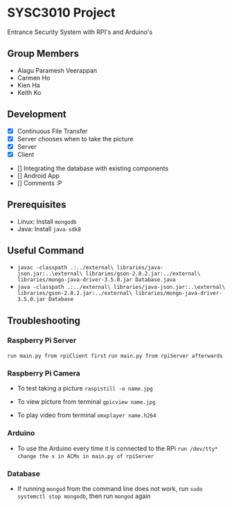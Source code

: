 # SYSC3010 Project
Entrance Security System with RPI's and Arduino's

## Group Members
- Alagu Paramesh Veerappan
- Carmen Ho
- Kien Ha
- Keith Ko

## Development
- [x] Continuous File Transfer
- [x] Server chooses when to take the picture
- [x] Server
- [x] Client
- [] Integrating the database with existing components
- [] Android App
- [] Comments :P

## Prerequisites

* Linux: Install `mongodb`
* Java: Install `java-sdk8`

## Useful Command

* `javac -classpath .:../external\ libraries/java-json.jar:..\external\
  libraries/gson-2.8.2.jar:../external\
  libraries/mongo-java-driver-3.5.0.jar Database.java`
* `java -classpath .:../external\ libraries/java-json.jar:..\external\ 
  libraries/gson-2.8.2.jar:../external\
  libraries/mongo-java-driver-3.5.0.jar Database`


## Troubleshooting
### Raspberry Pi Server
`run main.py from rpiClient first`
`run main.py from rpiServer afterwards`

### Raspberry Pi Camera

* To test taking a picture
`raspistill -o name.jpg`

* To view picture from terminal
`gpicview name.jpg`

* To play video from terminal
`omxplayer name.h264`

### Arduino
* To use the Arduino every time it is connected to the RPi
`run /dev/tty*`
`change the x in ACMx in main.py of rpiServer`

### Database
* If running `mongod` from the command line does not work, run `sudo
  systemctl stop mongodb`, then run `mongod` again
